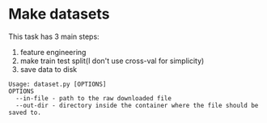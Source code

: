 # Make datasets

This task has 3 main steps:
1. feature engineering
2. make train test split(I don't use cross-val for simplicity)
3. save data to disk

```
Usage: dataset.py [OPTIONS]
OPTIONS
  --in-file - path to the raw downloaded file
  --out-dir - directory inside the container where the file should be saved to.
```
